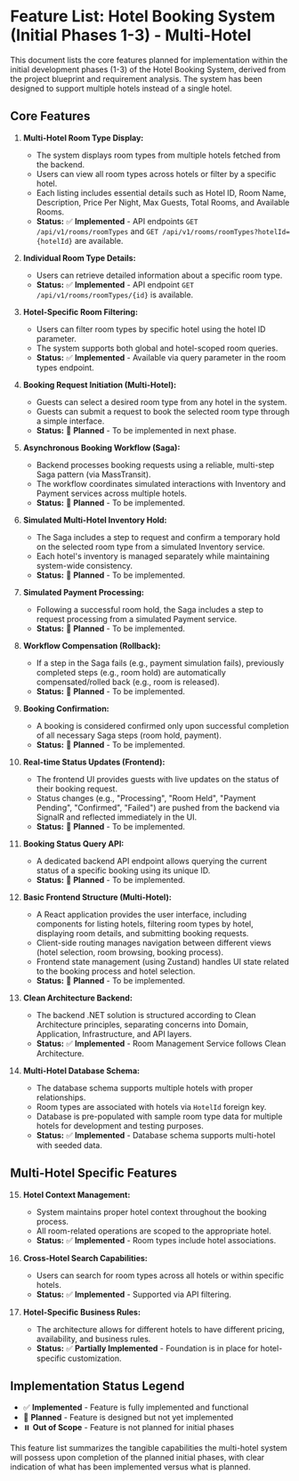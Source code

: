 # Feature List: Hotel Booking System (Initial Phases 1-3) - Multi-Hotel

This document lists the core features planned for implementation within the initial development phases (1-3) of the Hotel Booking System, derived from the project blueprint and requirement analysis. The system has been designed to support multiple hotels instead of a single hotel.

## Core Features

1.  **Multi-Hotel Room Type Display:**
    *   The system displays room types from multiple hotels fetched from the backend.
    *   Users can view all room types across hotels or filter by a specific hotel.
    *   Each listing includes essential details such as Hotel ID, Room Name, Description, Price Per Night, Max Guests, Total Rooms, and Available Rooms.
    *   **Status:** ✅ **Implemented** - API endpoints `GET /api/v1/rooms/roomTypes` and `GET /api/v1/rooms/roomTypes?hotelId={hotelId}` are available.

2.  **Individual Room Type Details:**
    *   Users can retrieve detailed information about a specific room type.
    *   **Status:** ✅ **Implemented** - API endpoint `GET /api/v1/rooms/roomTypes/{id}` is available.

3.  **Hotel-Specific Room Filtering:**
    *   Users can filter room types by specific hotel using the hotel ID parameter.
    *   The system supports both global and hotel-scoped room queries.
    *   **Status:** ✅ **Implemented** - Available via query parameter in the room types endpoint.

4.  **Booking Request Initiation (Multi-Hotel):**
    *   Guests can select a desired room type from any hotel in the system.
    *   Guests can submit a request to book the selected room type through a simple interface.
    *   **Status:** 🚧 **Planned** - To be implemented in next phase.

5.  **Asynchronous Booking Workflow (Saga):**
    *   Backend processes booking requests using a reliable, multi-step Saga pattern (via MassTransit).
    *   The workflow coordinates simulated interactions with Inventory and Payment services across multiple hotels.
    *   **Status:** 🚧 **Planned** - To be implemented.

6.  **Simulated Multi-Hotel Inventory Hold:**
    *   The Saga includes a step to request and confirm a temporary hold on the selected room type from a simulated Inventory service.
    *   Each hotel's inventory is managed separately while maintaining system-wide consistency.
    *   **Status:** 🚧 **Planned** - To be implemented.

7.  **Simulated Payment Processing:**
    *   Following a successful room hold, the Saga includes a step to request processing from a simulated Payment service.
    *   **Status:** 🚧 **Planned** - To be implemented.

8.  **Workflow Compensation (Rollback):**
    *   If a step in the Saga fails (e.g., payment simulation fails), previously completed steps (e.g., room hold) are automatically compensated/rolled back (e.g., room is released).
    *   **Status:** 🚧 **Planned** - To be implemented.

9.  **Booking Confirmation:**
    *   A booking is considered confirmed only upon successful completion of all necessary Saga steps (room hold, payment).
    *   **Status:** 🚧 **Planned** - To be implemented.

10. **Real-time Status Updates (Frontend):**
    *   The frontend UI provides guests with live updates on the status of their booking request.
    *   Status changes (e.g., "Processing", "Room Held", "Payment Pending", "Confirmed", "Failed") are pushed from the backend via SignalR and reflected immediately in the UI.
    *   **Status:** 🚧 **Planned** - To be implemented.

11. **Booking Status Query API:**
    *   A dedicated backend API endpoint allows querying the current status of a specific booking using its unique ID.
    *   **Status:** 🚧 **Planned** - To be implemented.

12. **Basic Frontend Structure (Multi-Hotel):**
    *   A React application provides the user interface, including components for listing hotels, filtering room types by hotel, displaying room details, and submitting booking requests.
    *   Client-side routing manages navigation between different views (hotel selection, room browsing, booking process).
    *   Frontend state management (using Zustand) handles UI state related to the booking process and hotel selection.
    *   **Status:** 🚧 **Planned** - To be implemented.

13. **Clean Architecture Backend:**
    *   The backend .NET solution is structured according to Clean Architecture principles, separating concerns into Domain, Application, Infrastructure, and API layers.
    *   **Status:** ✅ **Implemented** - Room Management Service follows Clean Architecture.

14. **Multi-Hotel Database Schema:**
    *   The database schema supports multiple hotels with proper relationships.
    *   Room types are associated with hotels via `HotelId` foreign key.
    *   Database is pre-populated with sample room type data for multiple hotels for development and testing purposes.
    *   **Status:** ✅ **Implemented** - Database schema supports multi-hotel with seeded data.

## Multi-Hotel Specific Features

15. **Hotel Context Management:**
    *   System maintains proper hotel context throughout the booking process.
    *   All room-related operations are scoped to the appropriate hotel.
    *   **Status:** ✅ **Implemented** - Room types include hotel associations.

16. **Cross-Hotel Search Capabilities:**
    *   Users can search for room types across all hotels or within specific hotels.
    *   **Status:** ✅ **Implemented** - Supported via API filtering.

17. **Hotel-Specific Business Rules:**
    *   The architecture allows for different hotels to have different pricing, availability, and business rules.
    *   **Status:** ✅ **Partially Implemented** - Foundation is in place for hotel-specific customization.

## Implementation Status Legend

*   ✅ **Implemented** - Feature is fully implemented and functional
*   🚧 **Planned** - Feature is designed but not yet implemented
*   ⏸️ **Out of Scope** - Feature is not planned for initial phases

This feature list summarizes the tangible capabilities the multi-hotel system will possess upon completion of the planned initial phases, with clear indication of what has been implemented versus what is planned.
